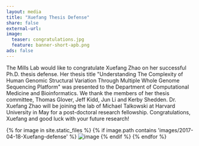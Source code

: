 ```yaml
---
layout: media 
title: "Xuefang Thesis Defense"
share: false
external-url: 
image:
  teaser: congratulations.jpg
  feature: banner-short-apb.png
ads: false
---
```

The Mills Lab would like to congratulate Xuefang Zhao on her successful Ph.D. thesis defense. Her thesis title "Understanding The Complexity of Human Genomic Structural Variation Through Multiple Whole Genome Sequencing Platform" was presented to the Department of Computational Medicine and Bioinformatics. We thank the members of her thesis committee, Thomas Glover, Jeff Kidd, Jun Li and Kerby Shedden. Dr. Xuefang Zhao will be joining the lab of Michael Talkowski at Harvard University in May for a post-doctoral research fellowship. Congratulations, Xuefang and good luck with your future research!

<div>
{% for image in site.static_files %}
    {% if image.path contains 'images/2017-04-18-Xuefang-defense' %}
        <img src="{{ site.baseurl }}{{ image.path }}" alt="image" />
    {% endif %}
{% endfor %}
</div>
